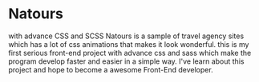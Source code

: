 # Natours
with advance CSS and SCSS
Natours is a sample of travel agency sites which has a lot of css animations that makes it look wonderful.
this is my first serious front-end project with advance css and sass which make the program develop faster and easier in a simple way.
I've learn about this project and hope to become a awesome Front-End developer.
<img src="">
